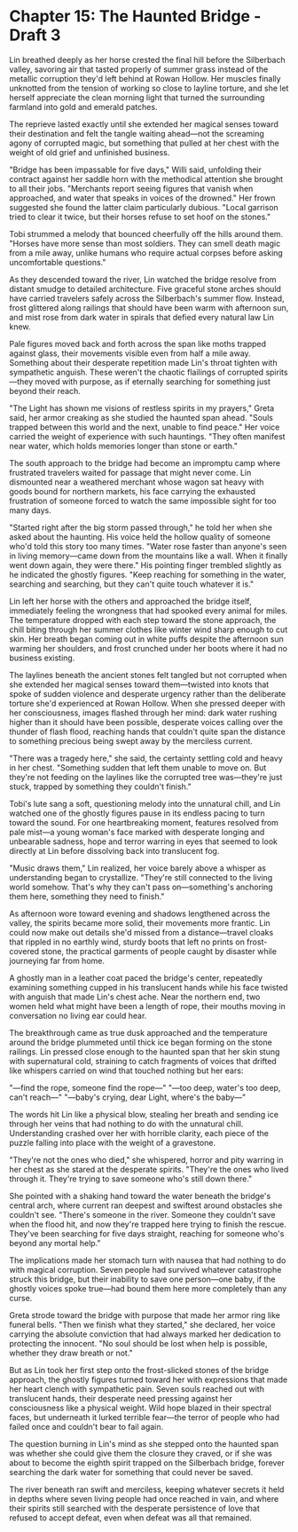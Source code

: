 # Chapter 15: The Haunted Bridge - Draft 3

Lin breathed deeply as her horse crested the final hill before the Silberbach valley, savoring air that tasted properly of summer grass instead of the metallic corruption they'd left behind at Rowan Hollow. Her muscles finally unknotted from the tension of working so close to layline torture, and she let herself appreciate the clean morning light that turned the surrounding farmland into gold and emerald patches.

The reprieve lasted exactly until she extended her magical senses toward their destination and felt the tangle waiting ahead—not the screaming agony of corrupted magic, but something that pulled at her chest with the weight of old grief and unfinished business.

"Bridge has been impassable for five days," Willi said, unfolding their contract against her saddle horn with the methodical attention she brought to all their jobs. "Merchants report seeing figures that vanish when approached, and water that speaks in voices of the drowned." Her frown suggested she found the latter claim particularly dubious. "Local garrison tried to clear it twice, but their horses refuse to set hoof on the stones."

Tobi strummed a melody that bounced cheerfully off the hills around them. "Horses have more sense than most soldiers. They can smell death magic from a mile away, unlike humans who require actual corpses before asking uncomfortable questions."

As they descended toward the river, Lin watched the bridge resolve from distant smudge to detailed architecture. Five graceful stone arches should have carried travelers safely across the Silberbach's summer flow. Instead, frost glittered along railings that should have been warm with afternoon sun, and mist rose from dark water in spirals that defied every natural law Lin knew.

Pale figures moved back and forth across the span like moths trapped against glass, their movements visible even from half a mile away. Something about their desperate repetition made Lin's throat tighten with sympathetic anguish. These weren't the chaotic flailings of corrupted spirits—they moved with purpose, as if eternally searching for something just beyond their reach.

"The Light has shown me visions of restless spirits in my prayers," Greta said, her armor creaking as she studied the haunted span ahead. "Souls trapped between this world and the next, unable to find peace." Her voice carried the weight of experience with such hauntings. "They often manifest near water, which holds memories longer than stone or earth."

The south approach to the bridge had become an impromptu camp where frustrated travelers waited for passage that might never come. Lin dismounted near a weathered merchant whose wagon sat heavy with goods bound for northern markets, his face carrying the exhausted frustration of someone forced to watch the same impossible sight for too many days.

"Started right after the big storm passed through," he told her when she asked about the haunting. His voice held the hollow quality of someone who'd told this story too many times. "Water rose faster than anyone's seen in living memory—came down from the mountains like a wall. When it finally went down again, they were there." His pointing finger trembled slightly as he indicated the ghostly figures. "Keep reaching for something in the water, searching and searching, but they can't quite touch whatever it is."

Lin left her horse with the others and approached the bridge itself, immediately feeling the wrongness that had spooked every animal for miles. The temperature dropped with each step toward the stone approach, the chill biting through her summer clothes like winter wind sharp enough to cut skin. Her breath began coming out in white puffs despite the afternoon sun warming her shoulders, and frost crunched under her boots where it had no business existing.

The laylines beneath the ancient stones felt tangled but not corrupted when she extended her magical senses toward them—twisted into knots that spoke of sudden violence and desperate urgency rather than the deliberate torture she'd experienced at Rowan Hollow. When she pressed deeper with her consciousness, images flashed through her mind: dark water rushing higher than it should have been possible, desperate voices calling over the thunder of flash flood, reaching hands that couldn't quite span the distance to something precious being swept away by the merciless current.

"There was a tragedy here," she said, the certainty settling cold and heavy in her chest. "Something sudden that left them unable to move on. But they're not feeding on the laylines like the corrupted tree was—they're just stuck, trapped by something they couldn't finish."

Tobi's lute sang a soft, questioning melody into the unnatural chill, and Lin watched one of the ghostly figures pause in its endless pacing to turn toward the sound. For one heartbreaking moment, features resolved from pale mist—a young woman's face marked with desperate longing and unbearable sadness, hope and terror warring in eyes that seemed to look directly at Lin before dissolving back into translucent fog.

"Music draws them," Lin realized, her voice barely above a whisper as understanding began to crystallize. "They're still connected to the living world somehow. That's why they can't pass on—something's anchoring them here, something they need to finish."

As afternoon wore toward evening and shadows lengthened across the valley, the spirits became more solid, their movements more frantic. Lin could now make out details she'd missed from a distance—travel cloaks that rippled in no earthly wind, sturdy boots that left no prints on frost-covered stone, the practical garments of people caught by disaster while journeying far from home.

A ghostly man in a leather coat paced the bridge's center, repeatedly examining something cupped in his translucent hands while his face twisted with anguish that made Lin's chest ache. Near the northern end, two women held what might have been a length of rope, their mouths moving in conversation no living ear could hear.

The breakthrough came as true dusk approached and the temperature around the bridge plummeted until thick ice began forming on the stone railings. Lin pressed close enough to the haunted span that her skin stung with supernatural cold, straining to catch fragments of voices that drifted like whispers carried on wind that touched nothing but her ears:

"—find the rope, someone find the rope—"
"—too deep, water's too deep, can't reach—"
"—baby's crying, dear Light, where's the baby—"

The words hit Lin like a physical blow, stealing her breath and sending ice through her veins that had nothing to do with the unnatural chill. Understanding crashed over her with horrible clarity, each piece of the puzzle falling into place with the weight of a gravestone.

"They're not the ones who died," she whispered, horror and pity warring in her chest as she stared at the desperate spirits. "They're the ones who lived through it. They're trying to save someone who's still down there."

She pointed with a shaking hand toward the water beneath the bridge's central arch, where current ran deepest and swiftest around obstacles she couldn't see. "There's someone in the river. Someone they couldn't save when the flood hit, and now they're trapped here trying to finish the rescue. They've been searching for five days straight, reaching for someone who's beyond any mortal help."

The implications made her stomach turn with nausea that had nothing to do with magical corruption. Seven people had survived whatever catastrophe struck this bridge, but their inability to save one person—one baby, if the ghostly voices spoke true—had bound them here more completely than any curse.

Greta strode toward the bridge with purpose that made her armor ring like funeral bells. "Then we finish what they started," she declared, her voice carrying the absolute conviction that had always marked her dedication to protecting the innocent. "No soul should be lost when help is possible, whether they draw breath or not."

But as Lin took her first step onto the frost-slicked stones of the bridge approach, the ghostly figures turned toward her with expressions that made her heart clench with sympathetic pain. Seven souls reached out with translucent hands, their desperate need pressing against her consciousness like a physical weight. Wild hope blazed in their spectral faces, but underneath it lurked terrible fear—the terror of people who had failed once and couldn't bear to fail again.

The question burning in Lin's mind as she stepped onto the haunted span was whether she could give them the closure they craved, or if she was about to become the eighth spirit trapped on the Silberbach bridge, forever searching the dark water for something that could never be saved.

The river beneath ran swift and merciless, keeping whatever secrets it held in depths where seven living people had once reached in vain, and where their spirits still searched with the desperate persistence of love that refused to accept defeat, even when defeat was all that remained.
